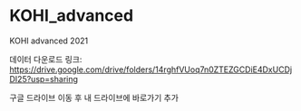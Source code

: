 # KOHI_advanced
KOHI advanced 2021

데이터 다운로드 링크:
https://drive.google.com/drive/folders/14rghfVUoq7n0ZTEZGCDiE4DxUCDjDI25?usp=sharing

구글 드라이브 이동 후 내 드라이브에 바로가기 추가

